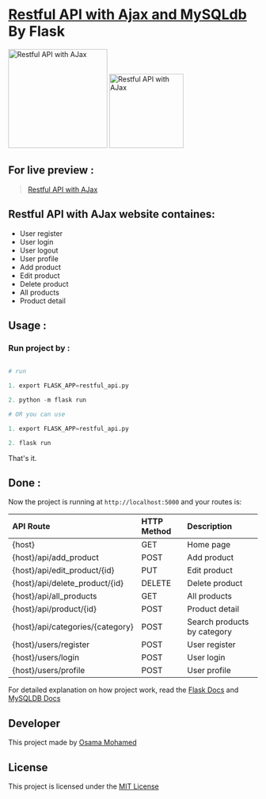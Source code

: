 # [Restful API with Ajax and MySQLdb](https://restful-ajax-osama-mohamed.herokuapp.com) By Flask

[<img src="http://flask.pocoo.org/static/logo/flask.png" width="200" title="Restful API with AJax" >](https://restful-ajax-osama-mohamed.herokuapp.com)
[<img src="https://www.mysql.com/common/logos/logo-mysql-170x115.png" width="150" title="Restful API with AJax" >](https://restful-ajax-osama-mohamed.herokuapp.com)


## For live preview :
> [Restful API with AJax](https://restful-ajax-osama-mohamed.herokuapp.com)


## Restful API with AJax website containes:
* User register 
* User login
* User logout 
* User profile
* Add product
* Edit product
* Delete product
* All products
* Product detail


## Usage :
### Run project by :

``` python

# run 

1. export FLASK_APP=restful_api.py

2. python -m flask run

# OR you can use

1. export FLASK_APP=restful_api.py

2. flask run

```

That's it.

## Done :

Now the project is running at `http://localhost:5000` and your routes is:


| API Route                                                  | HTTP Method 	   | Description                           	      |
|:-----------------------------------------------------------|:----------------|:---------------------------------------------|
| {host}       	                                             | GET       	     | Home page                                    |
| {host}/api/add_product                                     | POST     	     | Add product                                  |
| {host}/api/edit_product/{id}                               | PUT      	     | Edit product                                 |
| {host}/api/delete_product/{id}                             | DELETE    	     | Delete product                               |
| {host}/api/all_products                                    | GET      	     | All products                                 |
| {host}/api/product/{id}                                    | POST      	     | Product detail                               |
| {host}/api/categories/{category}                           | POST     	     | Search products by category                  |
| {host}/users/register                                      | POST      	     | User register                                |
| {host}/users/login                                         | POST     	     | User login                                   |
| {host}/users/profile                                       | POST     	     | User profile                                 |


For detailed explanation on how project work, read the [Flask Docs](http://flask.pocoo.org/docs/0.12/) and [MySQLDB Docs](https://dev.mysql.com/doc/)

## Developer
This project made by [Osama Mohamed](https://www.facebook.com/osama.mohamed.ms)

## License
This project is licensed under the [MIT License](https://opensource.org/licenses/MIT)
